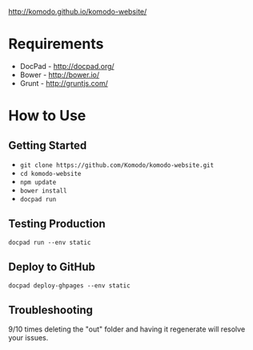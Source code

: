 http://komodo.github.io/komodo-website/

# Requirements

 * DocPad - http://docpad.org/
 * Bower - http://bower.io/
 * Grunt - http://gruntjs.com/

# How to Use

## Getting Started

* `git clone https://github.com/Komodo/komodo-website.git`
* `cd komodo-website`
* `npm update`
* `bower install`
* `docpad run`

## Testing Production

`docpad run --env static`

## Deploy to GitHub

`docpad deploy-ghpages --env static`

## Troubleshooting

9/10 times deleting the "out" folder and having it regenerate will resolve your
issues.
